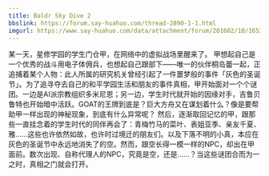```yaml
---
title: Baldr Sky Dive 2
bbslink: https://forum.say-huahuo.com/thread-2890-1-1.html
imgurl: https://www.say-huahuo.com/data/attachment/forum/201602/10/165320mx9k99asq00jfjby.jpg
---
```


某一天，星修学园的学生门仓甲，在网络中的虚拟战场里醒来了。
甲想起自己是一个优秀的战斗用电子体佣兵，也想起自己跟部下——唯一的伙伴桐岛蕾一起，正追捕着某个人物：此人所属的研究机关曾经引起了一件噩梦般的事件「灰色的圣诞节」。为了追寻夺去自己的和平学园生活和朋友的事件真相，甲开始面对一个个谜团。一边是AI派宗教组织多米尼恩；另一边，学生时代就开始的因缘对手，吉鲁贝鲁特也开始暗中活跃。GOAT的王牌到底是？巨大方舟又在谋划着什么？像是要帮助甲一样出现的神秘现象，到底有什么异常呢？
然后，逐渐取回记忆的甲，跟那些一直挂念着的学生时代的同伴再会了：青梅竹马的菜叶、表姐亚季、亲友千夏、雅……这些也许依然如故，也许时过境迁的朋友们。以及下落不明的小真，本应在灰色的圣诞节中永远地消失了的空。然而，跟空长得一模一样的NPC，却出在甲面前。数次出现、自称代理人的NPC，究竟是空，还是……？当这些谜团合而为一之时，真相之门就会打开。<!--more-->
